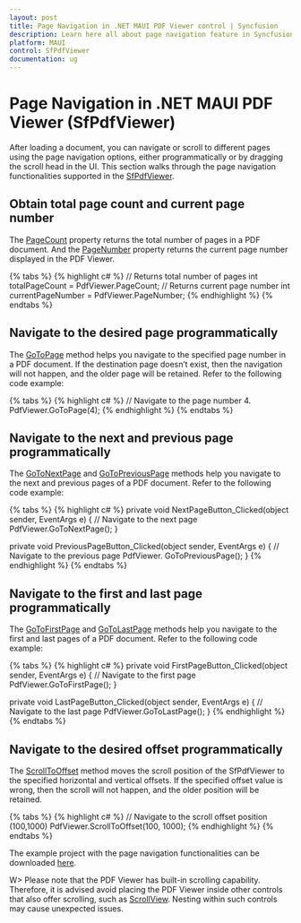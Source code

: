 ```yaml
---
layout: post
title: Page Navigation in .NET MAUI PDF Viewer control | Syncfusion
description: Learn here all about page navigation feature in Syncfusion .NET MAUI PDF Viewer (SfPdfViewer) control and more.
platform: MAUI
control: SfPdfViewer
documentation: ug
---
```


# Page Navigation in .NET MAUI PDF Viewer (SfPdfViewer)

After loading a document, you can navigate or scroll to different pages using the page navigation options, either programmatically or by dragging the scroll head in the UI. This section walks through the page navigation functionalities supported in the [SfPdfViewer](https://help.syncfusion.com/cr/maui/Syncfusion.Maui.PdfViewer.SfPdfViewer.html).

## Obtain total page count and current page number

The [PageCount](https://help.syncfusion.com/cr/maui/Syncfusion.Maui.PdfViewer.SfPdfViewer.html#Syncfusion_Maui_PdfViewer_SfPdfViewer_PageCount) property returns the total number of pages in a PDF document. And the [PageNumber](https://help.syncfusion.com/cr/maui/Syncfusion.Maui.PdfViewer.SfPdfViewer.html#Syncfusion_Maui_PdfViewer_SfPdfViewer_PageNumber) property returns the current page number displayed in the PDF Viewer.

{% tabs %}
{% highlight c# %}
// Returns total number of pages
int totalPageCount = PdfViewer.PageCount;
// Returns current page number
int currentPageNumber = PdfViewer.PageNumber;
{% endhighlight %}
{% endtabs %}

## Navigate to the desired page programmatically

The [GoToPage](https://help.syncfusion.com/cr/maui/Syncfusion.Maui.PdfViewer.SfPdfViewer.html#Syncfusion_Maui_PdfViewer_SfPdfViewer_GoToPage_System_Int32_) method helps you navigate to the specified page number in a PDF document. If the destination page doesn’t exist, then the navigation will not happen, and the older page will be retained. Refer to the following code example:

{% tabs %}
{% highlight c# %}
// Navigate to the page number 4.
PdfViewer.GoToPage(4);
{% endhighlight %}
{% endtabs %}

## Navigate to the next and previous page programmatically

The [GoToNextPage](https://help.syncfusion.com/cr/maui/Syncfusion.Maui.PdfViewer.SfPdfViewer.html#Syncfusion_Maui_PdfViewer_SfPdfViewer_GoToNextPage) and [GoToPreviousPage](https://help.syncfusion.com/cr/maui/Syncfusion.Maui.PdfViewer.SfPdfViewer.html#Syncfusion_Maui_PdfViewer_SfPdfViewer_GoToPreviousPage) methods help you navigate to the next and previous pages of a PDF document. Refer to the following code example:

{% tabs %}
{% highlight c# %}
private void NextPageButton_Clicked(object sender, EventArgs e)
{
    // Navigate to the next page
    PdfViewer.GoToNextPage();
}

private void PreviousPageButton_Clicked(object sender, EventArgs e)
{
    // Navigate to the previous page
    PdfViewer. GoToPreviousPage();
}
{% endhighlight %}
{% endtabs %}

## Navigate to the first and last page programmatically

The [GoToFirstPage](https://help.syncfusion.com/cr/maui/Syncfusion.Maui.PdfViewer.SfPdfViewer.html#Syncfusion_Maui_PdfViewer_SfPdfViewer_GoToFirstPage) and [GoToLastPage](https://help.syncfusion.com/cr/maui/Syncfusion.Maui.PdfViewer.SfPdfViewer.html#Syncfusion_Maui_PdfViewer_SfPdfViewer_GoToLastPage) methods help you navigate to the first and last pages of a PDF document. Refer to the following code example:

{% tabs %}
{% highlight c# %}
private void FirstPageButton_Clicked(object sender, EventArgs e)
{
    // Navigate to the first page
    PdfViewer.GoToFirstPage();
}

private void LastPageButton_Clicked(object sender, EventArgs e)
{
    // Navigate to the last page
    PdfViewer.GoToLastPage();
}
{% endhighlight %}
{% endtabs %}

## Navigate to the desired offset programmatically

The [ScrollToOffset](https://help.syncfusion.com/cr/maui/Syncfusion.Maui.PdfViewer.SfPdfViewer.html#Syncfusion_Maui_PdfViewer_SfPdfViewer_ScrollToOffset_System_Double_System_Double_) method moves the scroll position of the SfPdfViewer to the specified horizontal and vertical offsets. If the specified offset value is wrong, then the scroll will not happen, and the older position will be retained.

{% tabs %}
{% highlight c# %}
// Navigate to the scroll offset position (100,1000)
PdfViewer.ScrollToOffset(100, 1000);
{% endhighlight %}
{% endtabs %}

The example project with the page navigation functionalities can be downloaded [here](https://github.com/SyncfusionExamples/maui-pdf-viewer-examples).

W> Please note that the PDF Viewer has built-in scrolling capability. Therefore, it is advised avoid placing the PDF Viewer inside other controls that also offer scrolling, such as [ScrollView](https://learn.microsoft.com/en-us/dotnet/maui/user-interface/controls/scrollview?view=net-maui-8.0). Nesting within such controls may cause unexpected issues.
